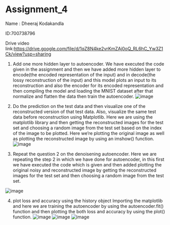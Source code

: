 # Assignment_4

Name : Dheeraj Kodakandla

ID:700738796


Drive video link:https://drive.google.com/file/d/1qZ8N4ke2vrKmZAj0oQ_RL6hC_Yw3Z1Ck/view?usp=sharing

1.	Add one more hidden layer to autoencoder.
We have executed the code given in the assignment and then we have added more hidden layer to  encode(the encoded representation of the input) and in decode(the lossy reconstruction of the input)  and this model plots an input to its reconstruction and also the encoder for its encoded representation and then compiling the model and loading the MNIST dataset after that normalize and flatten the data then train the autoencoder.
 ![image](https://github.com/dheeraj3119/Assignment_4/assets/83443076/c2ee6e9d-2bea-43ed-9137-75880bea3906)

2.	Do the prediction on the test data and then visualize one of the reconstructed version of that test data. Also, visualize the same test data before reconstruction using Matplotlib.
Here we are using the matplotlib library and then getting the reconstructed images for the test set and choosing a random image from the test set based on the index of the image to be plotted. Here we’re plotting the original image as well as plotting the reconstructed image by using an imshow() function.
![image](https://github.com/dheeraj3119/Assignment_4/assets/83443076/bb4a612e-1fa1-4ff7-902d-c6396a86e39b)
 
3.	Repeat the question 2 on the denoisening autoencoder.
Here we are repeating the step 2 in which we have done for autoencoder, in this first we have executed the code which is given and then added plotting the original noisy and reconstructed image by getting the reconstructed images for the test set and then choosing a random image from the test set.
 
![image](https://github.com/dheeraj3119/Assignment_4/assets/83443076/e2744638-3f8e-4495-8cf3-632cc3c90ef6)

4.	plot loss and accuracy using the history object
Importing the matplotlib and here we are training the autoencoder by using the autoencoder.fit() function and then plotting the both loss and accuracy by using the plot() function.
 ![image](https://github.com/dheeraj3119/Assignment_4/assets/83443076/4dd06eed-4009-40e3-b492-a8859605a4f9)
![image](https://github.com/dheeraj3119/Assignment_4/assets/83443076/e606195c-eb19-45e6-97df-8923a39d5691)
![image](https://github.com/dheeraj3119/Assignment_4/assets/83443076/fce2bb21-1b3a-4885-a141-99c3fa2c8b70)

 
